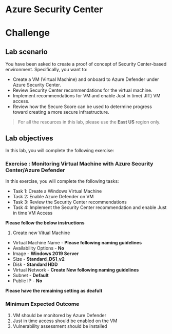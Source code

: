 
# Azure Security Center
# Challenge

## Lab scenario 

You have been asked to create a proof of concept of Security Center-based environment. Specifically, you want to:

- Create a VM (Virtual Machine) and onboard to Azure Defender under Azure Security Center.
- Review Security Center recommendations for the virtual machine.
- Implement recommendations for VM and enable Just in time( JIT) VM access. 
- Review how the Secure Score can be used to determine progress toward creating a more secure infrastructure.

> For all the resources in this lab, please use the **East US** region only.  

## Lab objectives

In this lab, you will complete the following exercise:

### Exercise : Monitoring Virtual Machine with Azure Security Center/Azure Defender

In this exercise, you will complete the following tasks:

- Task 1: Create a Windows Virtual Machine
- Task 2: Enable Azure Defender on VM
- Task 3: Review the Security Center recommendations
- Task 4: Implement the Security Center recommendation and enable Just in time VM Access

**Please follow the below instructions**
1. Create new Vitual Machine
- Virtual Machine Name - **Please following naming guidelines**
- Availability Options - **No** 
- Image - **Windows 2019 Server**
- Size - **Standard_DS1_v2**
- Disk - **Standard HDD**
- Virtual Network - **Create New following naming guidelines**
- Subnet - **Default** 
- Public IP - **No**

**Please have the remaining setting as deafult**

### Minimum Expected Outcome 

1. VM should be monitored by Azure Defender 
2. Just in time access should  be enabled on the VM
3. Vulnerability assessment should be installed
